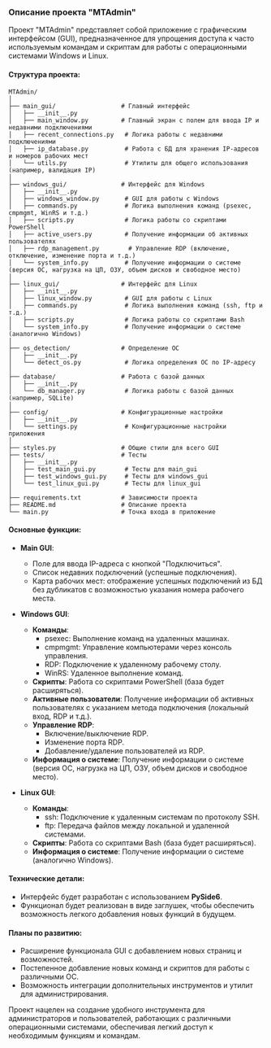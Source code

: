 ### Описание проекта "MTAdmin"

Проект "MTAdmin" представляет собой приложение с графическим интерфейсом (GUI), предназначенное для упрощения доступа к часто используемым командам и скриптам для работы с операционными системами Windows и Linux. 

#### Структура проекта:
```
MTAdmin/
│
├── main_gui/                  # Главный интерфейс
│   ├── __init__.py
│   ├── main_window.py         # Главный экран с полем для ввода IP и недавними подключениями
│   ├── recent_connections.py   # Логика работы с недавними подключениями
│   ├── ip_database.py          # Работа с БД для хранения IP-адресов и номеров рабочих мест
│   └── utils.py                # Утилиты для общего использования (например, валидация IP)
│
├── windows_gui/               # Интерфейс для Windows
│   ├── __init__.py
│   ├── windows_window.py       # GUI для работы с Windows
│   ├── commands.py             # Логика выполнения команд (psexec, cmpmgmt, WinRS и т.д.)
│   ├── scripts.py              # Логика работы со скриптами PowerShell
│   ├── active_users.py         # Получение информации об активных пользователях
│   ├── rdp_management.py        # Управление RDP (включение, отключение, изменение порта и т.д.)
│   └── system_info.py          # Получение информации о системе (версия ОС, нагрузка на ЦП, ОЗУ, объем дисков и свободное место)
│
├── linux_gui/                 # Интерфейс для Linux
│   ├── __init__.py
│   ├── linux_window.py         # GUI для работы с Linux
│   ├── commands.py             # Логика выполнения команд (ssh, ftp и т.д.)
│   ├── scripts.py              # Логика работы со скриптами Bash
│   └── system_info.py          # Получение информации о системе (аналогично Windows)
│
├── os_detection/              # Определение ОС
│   ├── __init__.py
│   └── detect_os.py            # Логика определения ОС по IP-адресу
│
├── database/                  # Работа с базой данных
│   ├── __init__.py
│   └── db_manager.py           # Логика работы с базой данных (например, SQLite)
│
├── config/                    # Конфигурационные настройки
│   ├── __init__.py
│   └── settings.py             # Конфигурационные настройки приложения
│
├── styles.py                  # Общие стили для всего GUI
├── tests/                     # Тесты
│   ├── __init__.py
│   ├── test_main_gui.py        # Тесты для main_gui
│   ├── test_windows_gui.py     # Тесты для windows_gui
│   └── test_linux_gui.py       # Тесты для linux_gui
│
├── requirements.txt           # Зависимости проекта
├── README.md                  # Описание проекта
└── main.py                    # Точка входа в приложение
```



#### Основные функции:
- **Main GUI**: 
  - Поле для ввода IP-адреса с кнопкой "Подключиться".
  - Список недавних подключений (успешные подключения).
  - Карта рабочих мест: отображение успешных подключений из БД без дубликатов с возможностью указания номера рабочего места.

- **Windows GUI**: 
  - **Команды**:
    - psexec: Выполнение команд на удаленных машинах.
    - cmpmgmt: Управление компьютерами через консоль управления.
    - RDP: Подключение к удаленному рабочему столу.
    - WinRS: Удаленное выполнение команд.
  - **Скрипты**: Работа со скриптами PowerShell (база будет расширяться).
  - **Активные пользователи**: Получение информации об активных пользователях с указанием метода подключения (локальный вход, RDP и т.д.).
  - **Управление RDP**:
    - Включение/выключение RDP.
    - Изменение порта RDP.
    - Добавление/удаление пользователей из RDP.
  - **Информация о системе**: Получение информации о системе (версия ОС, нагрузка на ЦП, ОЗУ, объем дисков и свободное место).

- **Linux GUI**: 
  - **Команды**:
    - ssh: Подключение к удаленным системам по протоколу SSH.
    - ftp: Передача файлов между локальной и удаленной системами.
  - **Скрипты**: Работа со скриптами Bash (база будет расширяться).
  - **Информация о системе**: Получение информации о системе (аналогично Windows).

#### Технические детали:
- Интерфейс будет разработан с использованием **PySide6**.
- Функционал будет реализован в виде заглушек, чтобы обеспечить возможность легкого добавления новых функций в будущем.

#### Планы по развитию:
- Расширение функционала GUI с добавлением новых страниц и возможностей.
- Постепенное добавление новых команд и скриптов для работы с различными ОС.
- Возможность интеграции дополнительных инструментов и утилит для администрирования.

Проект нацелен на создание удобного инструмента для администраторов и пользователей, работающих с различными операционными системами, обеспечивая легкий доступ к необходимым функциям и командам.
